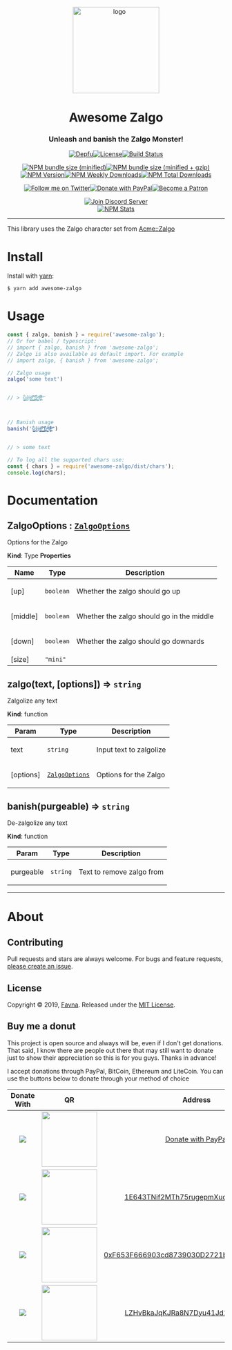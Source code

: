 <div align="center">
  <p>
  <img src="https://storage.googleapis.com/data-sunlight-146313.appspot.com/website-project-icons/zalgo.png" height="200" alt="logo"/>
  </p>

  <p>
<h1> Awesome Zalgo </h1>
<h3> Unleash and banish the Zalgo Monster! </h3>
  </p>
<p>
  <a href="https://depfu.com/repos/Favna/awesome-zalgo"><img src="https://img.shields.io/depfu/Favna/awesome-zalgo.svg?style=flat-square" alt="Depfu" title="Depfu" /></a><!--
  --><a href="https://github.com/Favna/awesome-zalgo/LICENSE.md"><img src="https://img.shields.io/github/license/favna/awesome-zalgo.svg?style=popout-square" alt="License" title="License"></a><!--
  --><a href="https://circleci.com/gh/Favna/awesome-zalgo/tree/master"><img src="https://img.shields.io/circleci/project/github/Favna/awesome-zalgo/master.svg?style=flat-square" alt="Build Status" title="Build Status" /></a>
</p>

<p>
  <a href="https://www.npmjs.com/package/awesome-zalgo"><img src="https://img.shields.io/bundlephobia/min/awesome-zalgo.svg?style=popout-square" alt="NPM bundle size (minified)" title="NPM bundle size (minified)" /></a><!--
  --><a href="https://www.npmjs.com/package/awesome-zalgo"><img src="https://img.shields.io/bundlephobia/minzip/awesome-zalgo.svg?style=flat-square" alt="NPM bundle size (minified + gzip)" title="NPM bundle size (minified + gzip)" /></a><!--  --><a href="https://www.npmjs.com/package/awesome-zalgo"><img src="https://img.shields.io/npm/v/awesome-zalgo.svg?style=flat-square" alt="NPM Version" title="NPM Version" /></a><!--
  --><a href="https://www.npmjs.com/package/awesome-zalgo"><img src="https://img.shields.io/npm/dw/awesome-zalgo.svg?style=flat-square" alt="NPM Weekly Downloads" title="NPM Weekly Downloads" /></a><!--
  --><a href="https://www.npmjs.com/package/awesome-zalgo"><img src="https://img.shields.io/npm/dt/awesome-zalgo.svg?style=flat-square" alt="NPM Total Downloads" title="NPM Total Downloads" /></a>
</p>

<p>
  <a href="https://twitter.com/Favna_/follow"><img src="https://img.shields.io/badge/twitter-follow-brightgreen.svg?logo=twitter&colorB=1DA1F2&style=flat-square&link=https://twitter.com/Favna_/follow" alt="Follow me on Twitter" title="Follow me on Twitter" /></a><!--
  --><a href="https://www.paypal.com/cgi-bin/webscr?cmd=_s-xclick&hosted_button_id=XMAYCF9SDHZ34"><img src="https://img.shields.io/badge/paypal-donate-brightgreen.svg?logo=paypal&colorB=00457C&style=flat-square&link=https://www.paypal.com/cgi-bin/webscr?cmd=_s-xclick&hosted_button_id=XMAYCF9SDHZ34" alt="Donate with PayPal" title="Donate with PayPal" /></a><!--
  --><a href="https://www.patreon.com/bePatron?u=9336537"><img src="https://img.shields.io/badge/patreon-donate-brightgreen.svg?logo=patreon&colorB=F96854&style=flat-square&link=https://www.patreon.com/bePatron?u=9336537" alt="Become a Patron" title="Become a Patron" /></a>
</p>

<p>
  <a href="https://favna.xyz/redirect/server"><img src="https://discordapp.com/api/guilds/512303595966824458/widget.png?style=banner2" alt="Join Discord Server"/></a>
  <br/>
  <a href="https://nodei.co/npm/awesome-zalgo"><img src="https://nodei.co/npm/awesome-zalgo.png" alt="NPM Stats" title="NPM Stats" /></a>
</p>
</div>

---

This library uses the Zalgo character set from  [Acme::Zalgo](https://metacpan.org/pod/Acme::Zalgo)

# Install

Install with [yarn](https://yarnpkg.com):

```sh
$ yarn add awesome-zalgo
```

# Usage

```js
const { zalgo, banish } = require('awesome-zalgo');
// Or for babel / typescript:
// import { zalgo, banish } from 'awesome-zalgo';
// Zalgo is also available as default import. For example
// import zalgo, { banish } from 'awesome-zalgo';

// Zalgo usage
zalgo('some text')


// > ŝ̜̩͇̼̥̼́̏͢o͎͊͜ḿ̛̩̳̖͕̞̩̭ͪe͖̺̣̹̺̋̀͛̽͝ ̖͍̭͓̯̠͑͑͢t̼̪̋͌͢eͯ̋͏͖͎͍̩̭̮x̢͚̄̾̀̈ͧ̓ͩ̚t̪ͫ͝



// Banish usage
banish('ŝ̜̩͇̼̥̼́̏͢o͎͊͜ḿ̛̩̳̖͕̞̩̭ͪe͖̺̣̹̺̋̀͛̽͝ ̖͍̭͓̯̠͑͑͢t̼̪̋͌͢eͯ̋͏͖͎͍̩̭̮x̢͚̄̾̀̈ͧ̓ͩ̚t̪ͫ͝')


// > some text

// To log all the supported chars use:
const { chars } = require('awesome-zalgo/dist/chars');
console.log(chars);
```

# Documentation

<a name="ZalgoOptions"></a>

## ZalgoOptions : [<code>ZalgoOptions</code>](#ZalgoOptions)
<p>Options for the Zalgo</p>

**Kind**: Type
**Properties**

| Name | Type | Description |
| --- | --- | --- |
| [up] | <code>boolean</code> | <p>Whether the zalgo should go up</p> |
| [middle] | <code>boolean</code> | <p>Whether the zalgo should go in the middle</p> |
| [down] | <code>boolean</code> | <p>Whether the zalgo should go downards</p> |
| [size] | <code>"mini" || "maxi" || ""</code> | <p>whethWhether the zalgo should be mini, maxi or neither<code></code></p> |

<a name="zalgo"></a>

## zalgo(text, [options]) ⇒ <code>string</code>
<p>Zalgolize any text</p>

**Kind**: function  

| Param | Type | Description |
| --- | --- | --- |
| text | <code>string</code> | <p>Input text to zalgolize</p> |
| [options] | <code><a href="#ZalgoOptions">ZalgoOptions</a></code> | <p>Options for the Zalgo</p> |

<a name="banish"></a>

## banish(purgeable) ⇒ <code>string</code>
<p>De-zalgolize any text</p>

**Kind**: function  

| Param | Type | Description |
| --- | --- | --- |
| purgeable | <code>string</code> | <p>Text to remove zalgo from</p> |

* * *

# About

## Contributing

Pull requests and stars are always welcome. For bugs and feature requests, [please create an issue](https://www.github.com/favna/awesome-zalgo/issues/new).

## License

Copyright © 2019, [Favna](https://github.com/favna).
Released under the [MIT License](LICENSE.md).

## Buy me a donut

This project is open source and always will be, even if I don't get donations. That said, I know there are people out there that may still want to donate just to show their appreciation so this is for you guys. Thanks in advance!

I accept donations through PayPal, BitCoin, Ethereum and LiteCoin. You can use the buttons below to donate through your method of choice

|Donate With|QR|Address|
|:---:|:---:|:---:|
<a href="https://www.paypal.com/cgi-bin/webscr?cmd=_s-xclick&hosted_button_id=XMAYCF9SDHZ34"><img src="https://storage.googleapis.com/data-sunlight-146313.appspot.com/ribbon/paypaldonate.png"></a>|<a href="https://www.paypal.com/cgi-bin/webscr?cmd=_s-xclick&hosted_button_id=XMAYCF9SDHZ34"><img src="https://storage.googleapis.com/data-sunlight-146313.appspot.com/ribbon/paypalqr.png" width="128"></a>|[Donate with PayPal](https://www.paypal.com/cgi-bin/webscr?cmd=_s-xclick&hosted_button_id=XMAYCF9SDHZ34)|
<img src="https://storage.googleapis.com/data-sunlight-146313.appspot.com/ribbon/bitcoindonate.png">|<img src="https://storage.googleapis.com/data-sunlight-146313.appspot.com/ribbon/bitcoinqr.png" width="128">|<a href="bitcoin:1E643TNif2MTh75rugepmXuq35Tck4TnE5?amount=0.01&label=Favna%27%20Ribbon%20Discord%20Bot">1E643TNif2MTh75rugepmXuq35Tck4TnE5</a>|
<img src="https://storage.googleapis.com/data-sunlight-146313.appspot.com/ribbon/ethereumdonate.png">|<img src="https://storage.googleapis.com/data-sunlight-146313.appspot.com/ribbon/ethereumqr.png" width="128">|<a href="ethereum:0xF653F666903cd8739030D2721bF01095896F5D6E?amount=0.01&label=Favna%27%20Ribbon%20Discord%20Bot">0xF653F666903cd8739030D2721bF01095896F5D6E</a>|
<img src="https://storage.googleapis.com/data-sunlight-146313.appspot.com/ribbon/litecoindonate.png">|<img src="https://storage.googleapis.com/data-sunlight-146313.appspot.com/ribbon/litecoinqr.png" width="128">|<a href="litecoin:LZHvBkaJqKJRa8N7Dyu41Jd1PDBAofCik6?amount=0.01&label=Favna%27%20Ribbon%20Discord%20Bot">LZHvBkaJqKJRa8N7Dyu41Jd1PDBAofCik6</a>|
